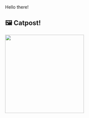 Hello there!



## 🖼️ Catpost!

<sub>
    <img src="https://cdn2.thecatapi.com/images/b6l.jpg" height="256">
</sub>

